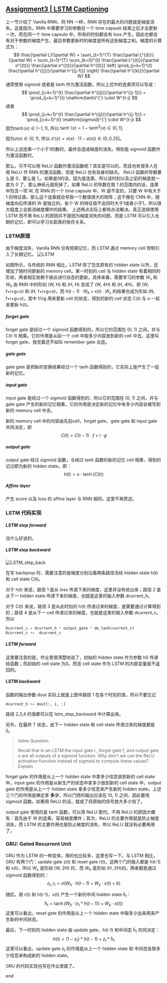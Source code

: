 [Assignment3 | LSTM Captioning](https://github.com/FortiLeiZhang/cs231n/blob/master/code/cs231n/assignment3/LSTM_Captioning.ipynb)
---
上一节介绍了 Vanilla RNN，同 NN 一样，RNN 存在的最大的问题就是梯度消失。这是因为，RNN 中需要学习的参数在一个 time capsule 结束之后才会更新一次，而在同一个 time capsule 中，所有的时刻都会有 loss 产生，因此也都会有对于参数的梯度产生，最后参数更新时的梯度是所有这些梯度之和。梯度的计算式为：
$$
\frac{\partial L}{\partial W} = \sum_{t=1}^{T} \frac{\partial L^{(t)}}{\partial W} = \sum_{t=1}^{T} \sum_{k=0}^{t} \frac{\partial L^{(t)}}{\partial o^{(t)}} \frac{\partial o^{(t)}}{\partial h^{(t)}} \left( \prod_{j=k+1}^{t} \frac{\partial h^{(j)}}{\partial h^{(j-1)}} \right) \frac{\partial h^{(k)}}{\partial W}
$$
通常使用 sigmoid 或者是 tanh 作为激活函数，所以上式中的连乘项可以写成：
$$
\prod_{j=k+1}^{t} \frac{\partial h^{(j)}}{\partial h^{(j-1)}} = \prod_{j=k+1}^{t} \mathrm{tanh}^{'} \cdot W^{t-j}
$$
或者
$$
\prod_{j=k+1}^{t} \frac{\partial h^{(j)}}{\partial h^{(j-1)}} = \prod_{j=k+1}^{t} \mathrm{sigmoid}^{'} \cdot W^{t-j}
$$
因为$\tanh(x) \in (-1, 1)$, 所以 $\tanh'(x) = 1 - \tanh^2(x) \in (0, 1]$;

因为$\sigma(x) \in (0, 1)$, 所以 $\sigma'(x) = \sigma(x) \cdot (1 - \sigma(x)) \in (0, 0.25]$。

所以上述连乘一个小于1的数时，最终会造成梯度的消失。特别是 sigmoid 函数作为激活函数时。

那么，可不可以用 ReLU 函数作激活函数呢？其实是可以的，而且也有很多人在用 ReLU 作 RNN 的激活函数，但是 ReLU 也有自身的缺点。
ReLU 函数的导数要么是 0，要么是 1,。如果是0的话，因为是连乘，所以该时刻以及之前的梯度就一直为 0 了，那么神经元就死掉了。如果 ReLU 的导数在取 1 的范围内的话，连乘中包含一项 W, 在 RNN 的一个 time capsule 中，W 是不变的，只要 W 中有大于 1 的特征值，那么这个连乘就会导致一个数值很大的矩阵；这不像在 CNN 中，随梯度向后传递的 W 是独立的，各个 W 的特征值不会同时大于1或者小于1，所以很大程度上会抵消梯度爆炸的结果。
上述两点实际上都有办法解决。真正选择使用 LSTM 而不用 ReLU 的原因并不是因为梯度消失的问题，而是 LSTM 可以引入长期的记忆，即可以学习长距离的依存关系。

### LSTM原理
由于梯度消失，Vanilla RNN 仅有短期记忆，而 LSTM 通过 memory cell 控制引入了长期记忆。
![LSTM](https://github.com/FortiLeiZhang/cs231n/raw/master/images/LSTM.jpg)

如图所示，与传统的 RNN 相比，LSTM 除了包含原有的 hidden state 以外，还增加了随时间更新的 memory cell。某一时刻的 cell 与 hidden state 有着相同的形状，两者相互依赖于彼此进行状态的更新。具体来看，需要学习的参数 $W_x$ 和 $W_h$ 由 RNN 中的形如 (W, H) 和 (H, H) 变成了 (W, 4H) 和 (H, 4H)，即 (W, f+i+g+o) 和 (H, f+i+g+o)，而 $h(t-1) \cdot W_h + x(t) \cdot W_x$ 的结果也成为形如 (N, f+i+g+o)，其中 f/i/g 用来更新 cell 的状态，得到的新的 cell 状态 C(t) 与 o 一起来更新 h(t)。

##### forget gate
forget gate 是经过一个 sigmoid 函数得到的，所以它的范围在 (0, 1) 之间，并与 C(t-1) 相乘。它的作用是从前一个 cell 中取多少内容放到新的 cell 中去。这里叫 forget gate，我觉着还不如叫 remember gate 合适。

##### gate gate
gate gate 是把新的变换结果经过一个 tanh 函数得到的，它实际上是产生了一组新的记忆。

##### input gate
input gate 是经过一个 sigmoid 函数得到的，所以它的范围在 (0, 1) 之间，并与 gate gate 产生的新的记忆相乘。它的作用是决定新的记忆中有多少内容会被写到新的 memory cell 中去。

新的 memory cell 中的内容由先前cell，forget gate，gate gate 和 input gate 共同决定，即
$$
C(t) = C(t-1) \cdot f + i \cdot g
$$

##### output gate
output gate 经过 sigmoid 函数，与经过 tanh 函数的新的记忆 cell 相乘，得到的记过即为新的 hidden state。即：
$$
h(t) = o \cdot \tanh(C(t))
$$

##### Affine layer
产生 score 以及 loss 的 affine layer 与 RNN 相同，这里不再赘述。

### LSTM 代码实现

##### LSTM step forward
没什么好说的。

##### LSTM step backward
![LSTM_step_back](https://github.com/FortiLeiZhang/cs231n/raw/master/images/LSTM_step_back.jpg)

在写 backprop 时，需要注意的是梯度分别沿着两条路径流经 hidden state h(t) 和 cell state C(t)。

对于 h(t) 来说，路径 1 是从 loss 传递下来的梯度，这里并没有给出来；路径 2 是从下一 hidden state 传递下来的梯度，也就是这里的输入参数 dcurrent_h。

对于 C(t) 来说，路径 3 是从此时刻的 h(t) 传递过来的梯度，是需要通过计算得到的；路径 4 是从下一 cell 传递过来的梯度，也就是这里的输入参数 dcurrent_c。所以
```python
Dcurrent_c = dcurrent_h * output_gate * de_tanh(current_c)
Dcurrent_c +=  dcurrent_c
```

##### LSTM forward
这里要注意的是，作业里很清楚地说了，初始的 hidden state 作为参数 h0 传递给函数；而初始的 cell state 为0。而且 cell state 作为 LSTM 的内部变量是不返回的。

##### LSTM backward
函数的输出参数 dout 实际上就是上图中路径 1 在各个时刻的值，所以不要忘记
```python
dcurrent_h += dout[:, i, :]
```
路径 2,3,4 的值都可以在 lstm_step_backward 中计算出来。

另外，在最终 T 状态，由下一 hidden state 和 cell state 传递过来的梯度都是0。

> Inline Question
>
>Recall that in an LSTM the input gate i , forget gate f, and output gate o are all outputs of a sigmoid function. Why don't we use the ReLU activation function instead of sigmoid to compute these values? Explain.

forget gate 的作用是从上一个 hidden state 中拿多少信息放到新的 cell state 中，input gate 的作用是从新生产的状态中拿多少放到新的 cell state 中，output gate 的作用是从上一个 hidden state 拿多少信息来产生新的 hidden state。上述三个门的作用是确定拿 **多少**，所以门控的输出应该在 (0, 1) 之间，因此要用 sigmoid 函数。如果用 ReLU 的话，就成了将原始的信号放大多少倍了。

output gate 使用的是 tanh 函数，可以用 ReLU 取代。不用 ReLU 的原因大概有：首先由于 W 的连乘，容易梯度爆炸；其次，ReLU 的主要作用就是防止梯度消失，而 LSTM 的主要作用也是防止梯度的消失，所以 ReLU 就没有必要再用了。

### GRU: Gated Recurrent Unit
GRU 作为 LSTM 的一种变体，用的也比较多，这里也写一下。与 LSTM 相比，GRU 有两个门：update gate z(t) 和 reset gate r(t)。这两个门的输入都是 h(t-1) 和 x(t)，所以 $W_x$ 是形如 (W, 2H) 的，而 $W_h$ 是形如 (H, 2H)的。两者都是通过 sigmoid 函数得到的：
$$
z_{t}, r_{t} = \sigma \Big( W_{h} \cdot h(t-1) + W_{x} \cdot x(t) + b \Big)
$$

随后，用 r(t) 和 h(t-1)，x(t) 产生一个新的中间 hidden state $\tilde{h}_t$：
$$
\tilde{h}_t = \tanh \Big( W_{\tilde{h}} \cdot \big(r_t * h(t-1) \big) + W_{\tilde{x}} \cdot x(t)\Big)
$$
这里可以看出，reset gate 的作用是从上一个 hidden state 中取多少出来用来产生新的中间状态。

最后，下一时刻的 hidden state 由 update gate，h(t-1) 和中间态  $\tilde{h}_t$ 共同决定：
$$
h(t) = (1 - z_t) * h(t-1) + z_t * \tilde{h}_t
$$
这里可以看出，update gate $z_t$ 的作用是从上一个 hidden state 和 中间态各取多少信息来构成新的 hidden state。

GRU 的代码实现也写在作业里面了。
























end
